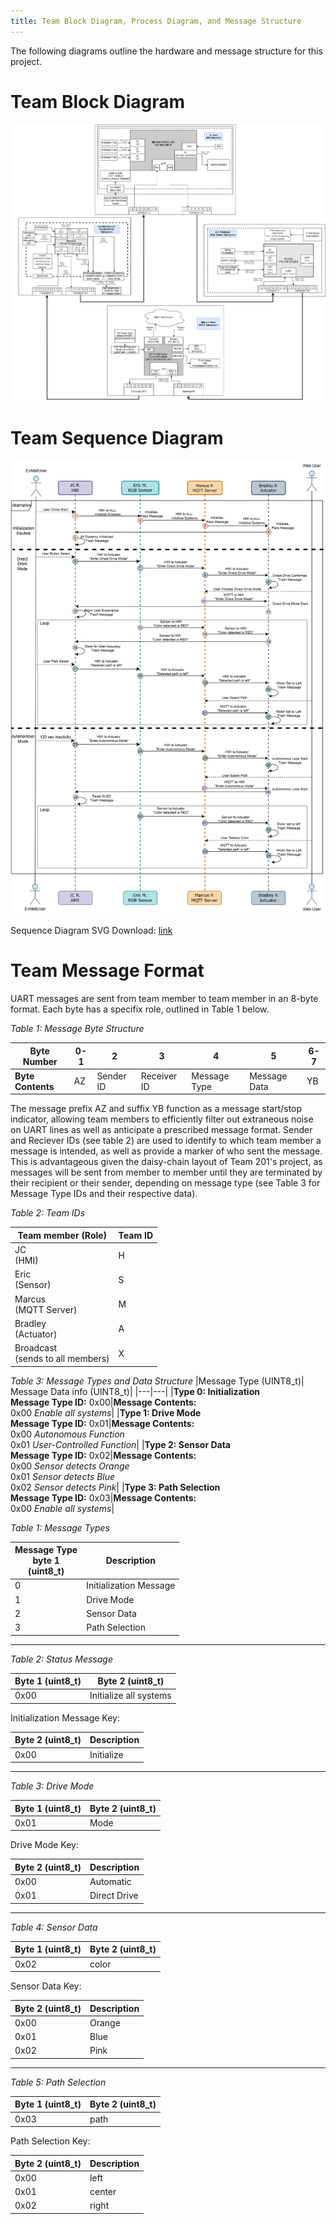 ```yaml
---
title: Team Block Diagram, Process Diagram, and Message Structure
---
```


The following diagrams outline the hardware and message structure for this project. 

# **Team Block Diagram**
![Team 201 Block Diagram](static/Images/Team-201_Team-Block-Diagram.drawio.png)

# **Team Sequence Diagram**
![UML Diagram](static/Images/Team-201_UML_Diagram.drawio.png)

Sequence Diagram SVG Download: [link](static/Images/Team-201_UML_Diagram.drawio.svg)


# **Team Message Format**
UART messages are sent from team member to team member in an 8-byte format. Each byte has a specifix role, outlined in Table 1 below. 

*Table 1: Message Byte Structure*

|**Byte Number**|0-1|2|3|4|5|6-7|
|---|---|---|---|---|---|---|
|**Byte Contents**|AZ|Sender ID|Receiver ID|Message Type|Message Data|YB|

The message prefix AZ and suffix YB function as a message start/stop indicator, allowing team members to efficiently filter out extraneous noise on UART lines as well as anticipate a prescribed message format. Sender and Reciever IDs (see table 2) are used to identify to which team member a message is intended, as well as provide a marker of who sent the message. This is advantageous given the daisy-chain layout of Team 201's project, as messages will be sent from member to member until they are terminated by their recipient or their sender, depending on message type (see Table 3 for Message Type IDs and their respective data).

*Table 2: Team IDs*

| Team member (Role) | Team ID |
|---|---|
|JC <br>(HMI)| H |
|Eric <br>(Sensor)|S|
|Marcus <br>(MQTT Server)|M|
|Bradley <br>(Actuator)|A|
|Broadcast <br>(sends to all members)|X|

*Table 3: Message Types and Data Structure*
|Message Type (UINT8_t)| Message Data info (UINT8_t)|
|---|---|
|**Type 0: Initialization** <br>**Message Type ID:** 0x00|**Message Contents:**<br>0x00 *Enable all systems*|
|**Type 1: Drive Mode** <br>**Message Type ID:** 0x01|**Message Contents:**<br>0x00 *Autonomous Function*<br>0x01 *User-Controlled Function*|
|**Type 2: Sensor Data** <br>**Message Type ID:** 0x02|**Message Contents:**<br>0x00 *Sensor detects Orange*<br>0x01 *Sensor detects Blue*<br>0x02 *Sensor detects Pink*|
|**Type 3: Path Selection** <br>**Message Type ID:** 0x03|**Message Contents:**<br>0x00 *Enable all systems*|


*Table 1: Message Types* 

|Message Type <br> byte 1 <br>(uint8_t) | Description|
|-------------------|---------------|
|0                  | Initialization Message   |
|1                  | Drive Mode    |
|2                  | Sensor Data   |
|3                  | Path Selection|

__________________________________________________________________________

*Table 2: Status Message*  

| Byte 1 (uint8_t) | Byte 2 (uint8_t) |
|---------------------|------------------|
| 0x00                | Initialize all systems            |

Initialization Message Key:  

| Byte 2 (uint8_t) | Description |
|------------------|-------------|
| 0x00             | Initialize     |


__________________________________________________________________________

*Table 3: Drive Mode*

| Byte 1 (uint8_t) | Byte 2 (uint8_t) |
|---------------------|------------------|
| 0x01                | Mode             |

Drive Mode Key:  

| Byte 2 (uint8_t) | Description |
|------------------|-------------|
| 0x00             | Automatic   |
| 0x01             | Direct Drive|

__________________________________________________________________________

*Table 4: Sensor Data*

| Byte 1 (uint8_t) | Byte 2 (uint8_t) |
|---------------------|------------------|
| 0x02                | color            |

Sensor Data Key:

| Byte 2 (uint8_t) | Description |
|------------------|-------------|
| 0x00             | Orange         |
| 0x01             | Blue       |
| 0x02             | Pink        |

__________________________________________________________________________

*Table 5: Path Selection*

| Byte 1 (uint8_t) | Byte 2 (uint8_t) |
|---------------------|------------------|
| 0x03                | path             |

Path Selection Key:

| Byte 2 (uint8_t) | Description |
|------------------|-------------|
| 0x00             | left        |
| 0x01             | center      |
| 0x02             | right       |